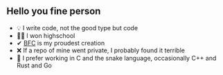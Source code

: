 ## Hello you fine person


- 💡  I write code, not the good type but code
- 👨‍🎓  I won highschool
- ✔ [BFC](https://github.com/Tacomies/brainfuck) is my proudest creation
- ❌ If a repo of mine went private, I probably found it terrible
- 🐍 I prefer working in C and the snake language, occasionally C++ and Rust and Go
